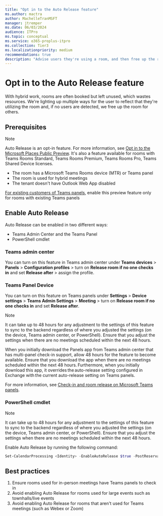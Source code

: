 ```yaml
---
title: "Opt in to the Auto Release feature"
ms.author: mactra
author: MachelleTranMSFT
manager: jtremper
ms.date: 06/03/2024
audience: ITPro
ms.topic: conceptual
ms.service: o365-proplus-itpro
ms.collection: Tier3
ms.localizationpriority: medium
recommendations: true
description: "Advise users they're using a room, and then free up the room for use by others if no current users are detected."
---
```


# Opt in to the Auto Release feature

With hybrid work, rooms are often booked but left unused, which wastes resources. We're lighting up multiple ways for the user to reflect that they're utilizing the room and, if no users are detected, we free up the room for others.

## Prerequisites

> [!NOTE]
> Auto Release is an opt-in feature. For more information, see [Opt in to the Microsoft Places Public Preview](opt-in-places-preview.md). It's also a feature available for rooms with Teams Rooms Standard, Teams Rooms Premium, Teams Rooms Pro, Teams Shared Device licenses.

- The room has a Microsoft Teams Rooms device (MTR) or Teams panel
- The room is used for hybrid meetings
- The tenant doesn't have Outlook Web App disabled

[For existing customers of Teams panels](/microsoftteams/devices/check-in-and-room-release), enable this preview feature only for rooms with existing Teams panels

## Enable Auto Release

Auto Release can be enabled in two different ways:

- Teams Admin Center and the Teams Panel
- PowerShell cmdlet

### Teams admin center

You can turn on this feature in Teams admin center under **Teams devices** > **Panels** > **Configuration profiles** > turn on **Release room if no one checks in** and set **Release after** > assign the profile.

### Teams Panel Device

You can turn on this feature on Teams panels under **Settings** > **Device settings** > **Teams Admin Settings** > **Meeting** > turn on **Release room if no one checks in** and set **Release after**.

> [!NOTE]
> It can take up to 48 hours for any adjustment to the settings of this feature to sync to the backend regardless of where you adjusted the settings (on the device, Teams admin center, or PowerShell). Ensure that you adjust the settings when there are no meetings scheduled within the next 48 hours.

When you initially download the Panels app from Teams admin center that has multi-panel check-in support, allow 48 hours for the feature to become available. Ensure that you download the app when there are no meetings scheduled within the next 48 hours. Furthermore, when you initially download this app, it overrides the auto-release setting configured in Exchange with the current auto-release setting on Teams panels.

For more information, see [Check-in and room release on Microsoft Teams panels](/microsoftteams/devices/check-in-and-room-release).

### PowerShell cmdlet

> [!NOTE]
> It can take up to 48 hours for any adjustment to the settings of this feature to sync to the backend regardless of where you adjusted the settings (on the device, Teams admin center, or PowerShell). Ensure that you adjust the settings when there are no meetings scheduled within the next 48 hours.

Enable Auto Release by running the following command:

```powershell
Set-CalendarProcessing <Identity> -EnableAutoRelease $true -PostReservationMaxClaimTimeInMinutes 10
```

## Best practices

1. Ensure rooms used for in-person meetings have Teams panels to check in
1. Avoid enabling Auto Release for rooms used for large events such as townhalls/live events
1. Avoid enabling Auto Release for rooms that aren't used for Teams meetings (such as Webex or Zoom)
